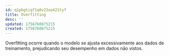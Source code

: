 ```yaml
---
id: q1pbgtiqf1q0v23xo421tyf
title: Overfitting
desc: ''
updated: 1756760875215
created: 1756760875215
---
```


Overfitting ocorre quando o modelo se ajusta excessivamente aos dados de treinamento, prejudicando seu desempenho em dados não vistos.
